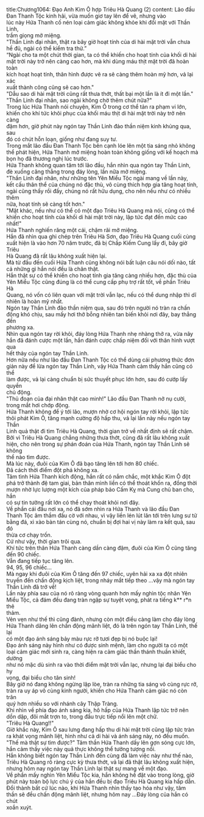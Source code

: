 title:Chương1064: Đạo Anh Kim Ô hợp Triêu Hà Quang (2)
content:
Lão đầu Đan Thanh Tộc kinh hãi, vừa muốn giơ tay lên để vẽ, nhưng vào<br>lúc này Hứa Thanh cố nén loại cảm giác không khỏe khi đối mặt với Thần Linh,<br>trầm giọng mở miệng.<br>"Thần Linh đại nhân, thật ra bây giờ hoạt tính của di hài mặt trời vẫn chưa<br>hề đủ, ngài có thể kiểm tra thử.”<br>“Ngài cho ta một chút thời gian, ta có thể khiến cho hoạt tính của khối di hài<br>mặt trời này trở nên càng cao hơn, mà khi dùng máu thịt mặt trời đã hoàn toàn<br>kích hoạt hoạt tính, thân hình được vẽ ra sẽ càng thêm hoàn mỹ hơn, vả lại xác<br>xuất thành công cũng sẽ cao hơn."<br>"Dẫu sao di hài mặt trời cũng rất thưa thớt, thất bại một lần là ít đi một lần."<br>"Thần Linh đại nhân, sao ngài không chờ thêm chút nữa?"<br>Trong lúc Hứa Thanh nói chuyện, Kim Ô trong cơ thể tản ra phạm vi lớn,<br>khiến cho khí tức khôi phục của khối máu thịt di hài mặt trời này trở nên càng<br>đậm hơn, giờ phút này ngón tay Thần Linh đảo thần niệm kinh khủng qua, sau<br>đó có chút hỗn loạn, giống như đang suy tư.<br>Trong mắt lão đầu Đan Thanh Tộc bên cạnh lóe lên một tia sáng nhỏ không<br>thể phát hiện, Hứa Thanh mở miệng hoàn toàn không giống với kế hoạch mà<br>bọn họ đã thương nghị lúc trước.<br>Hứa Thanh không quan tâm tới lão đầu, hắn nhìn qua ngón tay Thần Linh,<br>đè xuống căng thẳng trong đáy lòng, lần nữa mở miệng.<br>"Thần Linh đại nhân, như những tên Yên Miểu Tộc ngài mang về lần này,<br>kết cấu thân thể của chúng nó đặc thù, vô cùng thích hợp gia tăng hoạt tính,<br>ngài cũng thấy rồi đấy, chúng nó rất hữu dụng, cho nên nếu như có nhiều thêm<br>nữa, hoạt tính sẽ càng tốt hơn."<br>"Mặt khác, nếu như có thể có một đạo Triêu Hà Quang mà nói, cũng có thể<br>khiến cho hoạt tính của khối di hài mặt trời này, lập tức đạt đến mức cao nhất!"<br>Hứa Thanh nghiến răng một cái, chậm rãi mở miệng.<br>Hắn đã nhìn qua ghi chép trên Triêu Hà Sơn, đạo Triêu Hà Quang cuối cùng<br>xuất hiện là vào hơn 70 năm trước, đã bị Chấp Kiếm Cung lấy đi, bây giờ Triêu<br>Hà Quang đã rất lâu không xuất hiện lại.<br>Mà từ đầu đến cuối Hứa Thanh cũng không nói bất luận câu nói dối nào, tất<br>cả những gì hắn nói đều là chân thật.<br>Hắn thật sự có thể khiến cho hoạt tính gia tăng càng nhiều hơn, đặc thù của<br>Yên Miểu Tộc cũng đúng là có thể cung cấp phụ trợ rất tốt, về phần Triêu Hà<br>Quang, nó vốn có liên quan với mặt trời vẫn lạc, nếu có thể dung nhập thì dĩ<br>nhiên là hoàn mỹ nhất.<br>Ngón tay Thần Linh đảo thần niệm qua, sau đó trên người nó tràn ra chấn<br>động khó chịu, sau mấy hơi thở bỗng nhiên tan biến khỏi nơi đây, bay thẳng đến<br>phương xa.<br>Nhìn qua ngón tay rời khỏi, đáy lòng Hứa Thanh nhẹ nhàng thở ra, vừa nãy<br>hắn đã đánh cược một lần, hắn đánh cược chấp niệm đối với thân hình vượt qua<br>hết thảy của ngón tay Thần Linh.<br>Hơn nữa nếu như lão đầu Đan Thanh Tộc có thể dùng cái phương thức đơn<br>giản này để lừa ngón tay Thần Linh, vậy Hứa Thanh cảm thấy hắn cũng có thể<br>làm được, vả lại càng chuẩn bị sức thuyết phục lớn hơn, sau đó cướp lấy quyền<br>chủ động.<br>"Thủ đoạn của đại nhân thật cao minh!" Lão đầu Đan Thanh nở nụ cười,<br>trong mắt hơi chớp động.<br>Hứa Thanh không để ý tới lão, mượn nhờ cơ hội ngón tay rời khỏi, lập tức<br>thôi phát Kim Ô, tăng mạnh cường độ hấp thu, vả lại lần này nếu ngón tay Thần<br>Linh quả thật đi tìm Triêu Hà Quang, thời gian trở về nhất định sẽ rất chậm.<br>Bởi vì Triêu Hà Quang chẳng những thưa thớt, cũng đã rất lâu không xuất<br>hiện, cho nên trong sự phán đoán của Hứa Thanh, ngón tay Thần Linh sẽ không<br>thể nào tìm được.<br>Mà lúc này, đuôi của Kim Ô đã bạo tăng lên tới hơn 80 chiếc.<br>Đã cách thời điểm đột phá không xa.<br>Tâm tình Hứa Thanh kích động, hắn rất có nắm chắc, một khắc Kim Ô đột<br>phá trở thành đệ tam giai, bản thân mình liền có thể thoát khốn ra, đồng thời<br>mượn nhờ lực lượng một kích của pháp bảo Cấm Kỵ mà Cung chủ ban cho, hắn<br>có sự tin tưởng rất lớn có thể chạy thoát khỏi nơi đây.<br>Về phần cái đầu nơi xa, nó đã sớm nhìn ra Hứa Thanh và lão đầu Đan<br>Thanh Tộc âm thầm đấu cờ với nhau, vì vậy liền lén lút lăn tới trên lưng sư tử<br>bằng đá, xì xào bàn tán cùng nó, chuẩn bị đợi hai vị này làm ra kết quả, sau đó<br>thừa cơ chạy trốn.<br>Cứ như vậy, thời gian trôi qua.<br>Khí tức trên thân Hứa Thanh càng dần càng đậm, đuôi của Kim Ô cũng tăng<br>đến 90 chiếc.<br>Vẫn đang tiếp tục tăng lên.<br>94, 95, 96 chiếc...<br>Mà ngay khi đuôi của Kim Ô tăng đến 97 chiếc, uyên hải xa xa đột nhiên<br>truyền đến chấn động kịch liệt, trong nháy mắt tiếp theo …vậy mà ngón tay<br>Thần Linh đã trở về!<br>Lần này phía sau của nó rõ ràng vòng quanh hơn mấy nghìn tộc nhân Yên<br>Miểu Tộc, cả đám đều đang tràn ngập sự tuyệt vọng, phát ra tiếng k** r*n thê<br>thảm.<br>Vẻn vẹn như thế thì cũng đành, nhưng còn một điều càng làm cho đáy lòng<br>Hứa Thanh dâng lên chấn động mãnh liệt, đó là trên ngón tay Thần Linh, thế lại<br>có một đạo ánh sáng bảy màu rực rỡ tươi đẹp bị nó buộc lại!<br>Đạo ánh sáng này hình như có được sinh mệnh, làm cho người ta có một<br>loại cảm giác mới sinh ra, càng hiện ra cảm giác thần thánh thuần khiết, dường<br>như nó mặc dù sinh ra vào thời điểm mặt trời vẫn lạc, nhưng lại đại biểu cho hy<br>vọng, đại biểu cho tân sinh!<br>Bây giờ nó đang không ngừng lập lòe, tràn ra những tia sáng vô cùng rực rỡ,<br>tràn ra uy áp vô cùng kinh người, khiến cho Hứa Thanh cảm giác nó còn trân<br>quý hơn nhiều so với nhánh cây Thập Tràng.<br>Khi nhìn về phía đạo ánh sáng kia, hô hấp của Hứa Thanh lập tức trở nên<br>dồn dập, đôi mắt trợn to, trong đầu trực tiếp nổi lên một chữ.<br>"Triêu Hà Quang!!"<br>Giờ khắc này, Kim Ô sau lưng đang hấp thu di hài mặt trời cũng lập tức tràn<br>ra khát vọng mãnh liệt, hình như cả di hài và ánh sáng này, nó đều muốn.<br>"Thế mà thật sự tìm được?" Tâm thần Hứa Thanh dấy lên gợn sóng cực lớn,<br>hắn cảm thấy việc này quả thực không thể tưởng tượng nổi.<br>Hắn không biết ngón tay Thần Linh đến cùng đã làm việc này như thế nào,<br>Triêu Hà Quang rõ ràng cực kỳ thưa thớt, vả lại đã thật lâu không xuất hiện,<br>nhưng hôm nay ngón tay Thần Linh lại thật sự mang về một đạo.<br>Về phần mấy nghìn Yên Miểu Tộc kia, hắn không hề đặt vào trong lòng, giờ<br>phút này toàn bộ lực chú ý của hắn đều bị đạo Triêu Hà Quang kia hấp dẫn.<br>Đổi thành bất cứ lúc nào, khi Hứa Thanh nhìn thấy tạo hóa như vậy, tâm<br>thần sẽ đều chấn động mãnh liệt, nhưng hôm nay …Đáy lòng của hắn có chút<br>xoắn xuýt.